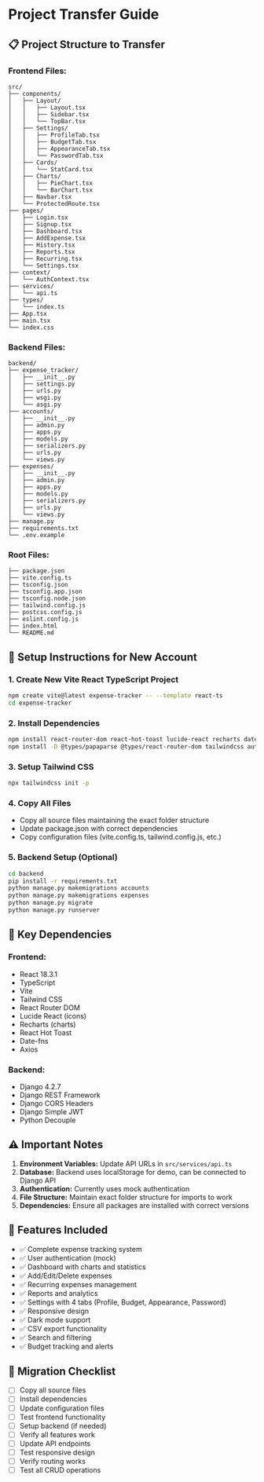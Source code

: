 # Project Transfer Guide

## 📋 **Project Structure to Transfer**

### **Frontend Files:**
```
src/
├── components/
│   ├── Layout/
│   │   ├── Layout.tsx
│   │   ├── Sidebar.tsx
│   │   └── TopBar.tsx
│   ├── Settings/
│   │   ├── ProfileTab.tsx
│   │   ├── BudgetTab.tsx
│   │   ├── AppearanceTab.tsx
│   │   └── PasswordTab.tsx
│   ├── Cards/
│   │   └── StatCard.tsx
│   ├── Charts/
│   │   ├── PieChart.tsx
│   │   └── BarChart.tsx
│   ├── Navbar.tsx
│   └── ProtectedRoute.tsx
├── pages/
│   ├── Login.tsx
│   ├── Signup.tsx
│   ├── Dashboard.tsx
│   ├── AddExpense.tsx
│   ├── History.tsx
│   ├── Reports.tsx
│   ├── Recurring.tsx
│   └── Settings.tsx
├── context/
│   └── AuthContext.tsx
├── services/
│   └── api.ts
├── types/
│   └── index.ts
├── App.tsx
├── main.tsx
└── index.css
```

### **Backend Files:**
```
backend/
├── expense_tracker/
│   ├── __init__.py
│   ├── settings.py
│   ├── urls.py
│   ├── wsgi.py
│   └── asgi.py
├── accounts/
│   ├── __init__.py
│   ├── admin.py
│   ├── apps.py
│   ├── models.py
│   ├── serializers.py
│   ├── urls.py
│   └── views.py
├── expenses/
│   ├── __init__.py
│   ├── admin.py
│   ├── apps.py
│   ├── models.py
│   ├── serializers.py
│   ├── urls.py
│   └── views.py
├── manage.py
├── requirements.txt
└── .env.example
```

### **Root Files:**
```
├── package.json
├── vite.config.ts
├── tsconfig.json
├── tsconfig.app.json
├── tsconfig.node.json
├── tailwind.config.js
├── postcss.config.js
├── eslint.config.js
├── index.html
└── README.md
```

## 🚀 **Setup Instructions for New Account**

### **1. Create New Vite React TypeScript Project**
```bash
npm create vite@latest expense-tracker -- --template react-ts
cd expense-tracker
```

### **2. Install Dependencies**
```bash
npm install react-router-dom react-hot-toast lucide-react recharts date-fns axios papaparse
npm install -D @types/papaparse @types/react-router-dom tailwindcss autoprefixer postcss
```

### **3. Setup Tailwind CSS**
```bash
npx tailwindcss init -p
```

### **4. Copy All Files**
- Copy all source files maintaining the exact folder structure
- Update package.json with correct dependencies
- Copy configuration files (vite.config.ts, tailwind.config.js, etc.)

### **5. Backend Setup (Optional)**
```bash
cd backend
pip install -r requirements.txt
python manage.py makemigrations accounts
python manage.py makemigrations expenses
python manage.py migrate
python manage.py runserver
```

## 🔧 **Key Dependencies**

### **Frontend:**
- React 18.3.1
- TypeScript
- Vite
- Tailwind CSS
- React Router DOM
- Lucide React (icons)
- Recharts (charts)
- React Hot Toast
- Date-fns
- Axios

### **Backend:**
- Django 4.2.7
- Django REST Framework
- Django CORS Headers
- Django Simple JWT
- Python Decouple

## ⚠️ **Important Notes**

1. **Environment Variables:** Update API URLs in `src/services/api.ts`
2. **Database:** Backend uses localStorage for demo, can be connected to Django API
3. **Authentication:** Currently uses mock authentication
4. **File Structure:** Maintain exact folder structure for imports to work
5. **Dependencies:** Ensure all packages are installed with correct versions

## 🎯 **Features Included**

- ✅ Complete expense tracking system
- ✅ User authentication (mock)
- ✅ Dashboard with charts and statistics
- ✅ Add/Edit/Delete expenses
- ✅ Recurring expenses management
- ✅ Reports and analytics
- ✅ Settings with 4 tabs (Profile, Budget, Appearance, Password)
- ✅ Responsive design
- ✅ Dark mode support
- ✅ CSV export functionality
- ✅ Search and filtering
- ✅ Budget tracking and alerts

## 🔄 **Migration Checklist**

- [ ] Copy all source files
- [ ] Install dependencies
- [ ] Update configuration files
- [ ] Test frontend functionality
- [ ] Setup backend (if needed)
- [ ] Verify all features work
- [ ] Update API endpoints
- [ ] Test responsive design
- [ ] Verify routing works
- [ ] Test all CRUD operations